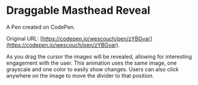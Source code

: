 # Draggable Masthead Reveal

A Pen created on CodePen.

Original URL: [https://codepen.io/wescouch/pen/zYBGvar](https://codepen.io/wescouch/pen/zYBGvar).

As you drag the cursor the images will be revealed, allowing for interesting engagement with the user. This animation uses the same image, one grayscale and one color to easily show changes. Users can also click anywhere on the image to move the divider to that position.